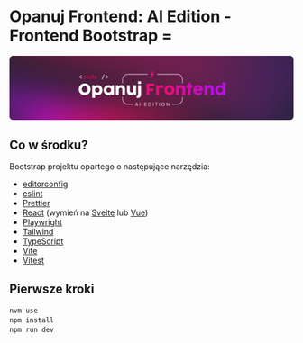 # Opanuj Frontend: AI Edition - Frontend Bootstrap =

![](./_resources/img/header.png)

## Co w środku?

Bootstrap projektu opartego o następujące narzędzia:

- [editorconfig](https://editorconfig.org/)
- [eslint](https://eslint.org/)
- [Prettier](https://prettier.io/)
- [React](https://www.npmjs.com/package/@vitejs/plugin-react) (wymień na [Svelte](https://www.npmjs.com/package/@sveltejs/vite-plugin-svelte) lub [Vue](https://www.npmjs.com/package/@vitejs/plugin-vue))
- [Playwright](https://playwright.dev)
- [Tailwind](https://tailwindui.com/)
- [TypeScript](https://www.typescriptlang.org/)
- [Vite](https://vite.dev/)
- [Vitest](https://vitest.dev/)

## Pierwsze kroki

```bash
nvm use
npm install
npm run dev
```
